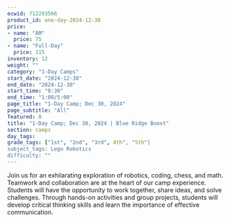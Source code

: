 ```yaml
---
ecwid: 712293566
product_id: one-day-2024-12-30
price:
- name: "AM"
  price: 75
- name: "Full-Day"
  price: 115
inventory: 12
weight: ""
category: "1-Day Camps"
start_date: "2024-12-30"
end_date: "2024-12-30"
start_time: "8:30"
end_time: "1:00/5:00"
page_title: "1-Day Camp; Dec 30, 2024"
page_subtitle: "All"
featured: 0
title: "1-Day Camp; Dec 30, 2024 | Blue Ridge Boost"
section: camps
day_tags: 
grade_tags: ["1st", "2nd", "3rd", 4th", "5th"]
subject_tags: Lego Robotics
difficulty: ""
---
```

Join us for an exhilarating exploration of robotics, coding, chess, and math. Teamwork and collaboration are at the heart of our camp experience. Students will have the opportunity to work together, share ideas, and solve challenges. Through hands-on activities and group projects, students will develop critical thinking skills and learn the importance of effective communication.
